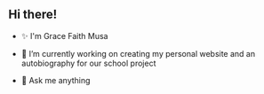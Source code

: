 ## Hi there!
- ✨ I'm Grace Faith Musa

- 🔭 I’m currently working on creating my personal website and an autobiography for our school project
  
- 💬 Ask me anything
  
  
<!--
**ceargm/ceargm** is a ✨ _special_ ✨ repository because its `README.md` (this file) appears on your GitHub profile.

Here are some ideas to get you started:


- 🌱 I’m currently learning ...
- 👯 I’m looking to collaborate on ...


- 📫 How to reach me: ...
- 😄 Pronouns: ...
- ⚡ Fun fact: ...
-->
